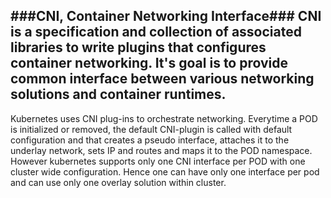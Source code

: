 ###CNI, Container Networking Interface###
CNI is a specification and collection of associated libraries to write plugins that configures container networking. It's goal is to provide common interface between various networking solutions and container runtimes.
---
Kubernetes uses CNI plug-ins to orchestrate networking. Everytime a POD is initialized or removed, the default CNI-plugin is called with default configuration and that creates a pseudo interface, attaches it to the underlay network, sets IP and routes and maps it to the POD namespace. However kubernetes supports only one CNI interface per POD with one cluster wide configuration. Hence one can have only one interface per pod and can use only one overlay solution within cluster.